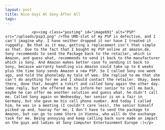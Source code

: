 ```yaml
---
layout: post
title: Nice Guys At Sony After All
tags:
---
```



                <p><img class="postimg" id="image691" alt="PSP" src="/uploads/psp3.png" />The UMD-slot of my PSP is defective, and I can't imagine why. I have neither dropped it nor have I treated it ruggedly. Be that as it may, getting a replacement isn't that simple as that. Due to the fact that I bought my PSP online at amazon.de, Sony recommends to send the Package back to the retailer, which is Amazon, and guess what, recommends to send it back to the manufacturer which is Sony. And Amazon makes better case fo sending it back to Sony, because warranty handling via Amazon could take up to 6 weeks plus the time Sony sends Amazon a new PSP. So I called Sony one week ago, and told the phonelady my tale of woe. She replied to me that she can't do anything for me and I should contact the retailer. Okay, been there, done that, bought a tshirt and called Sony again the other day. Same reply, but she offered me to inform her senior to call me back, maybe he can offer me another solution and guess what, he didn't call me. Called Sony again on Wednesday, her senior is on a fair in Germany, but she gave me his cell phone number. And today I called him, he was in a meeting (I couldn't care less), the senior himself picked up and, hooray for me, I don't have to send the package to Amazon, but can go to some Store in Vienna, who will do the exchange task for me. Being annoying and keep calling back sure made an impact on the guys and ladies at Sony Computer Entertainment Europe :)</p>
